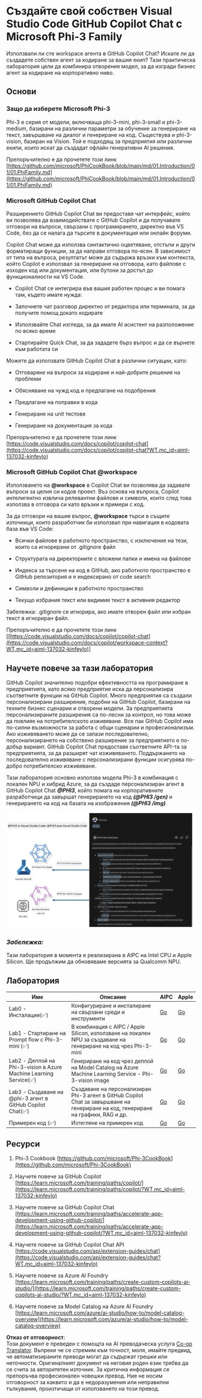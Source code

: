 <!--
CO_OP_TRANSLATOR_METADATA:
{
  "original_hash": "00b7a699de8ac405fa821f4c0f7fc0ab",
  "translation_date": "2025-07-17T03:45:08+00:00",
  "source_file": "md/02.Application/02.Code/Phi3/VSCodeExt/README.md",
  "language_code": "bg"
}
-->
# **Създайте свой собствен Visual Studio Code GitHub Copilot Chat с Microsoft Phi-3 Family**

Използвали ли сте workspace агента в GitHub Copilot Chat? Искате ли да създадете собствен агент за кодиране за вашия екип? Тази практическа лаборатория цели да комбинира отворения модел, за да изгради бизнес агент за кодиране на корпоративно ниво.

## **Основи**

### **Защо да изберете Microsoft Phi-3**

Phi-3 е серия от модели, включваща phi-3-mini, phi-3-small и phi-3-medium, базирани на различни параметри за обучение за генериране на текст, завършване на диалог и генериране на код. Съществува и phi-3-vision, базиран на Vision. Той е подходящ за предприятия или различни екипи, които искат да създадат офлайн генеративни AI решения.

Препоръчително е да прочетете този линк [https://github.com/microsoft/PhiCookBook/blob/main/md/01.Introduction/01/01.PhiFamily.md](https://github.com/microsoft/PhiCookBook/blob/main/md/01.Introduction/01/01.PhiFamily.md)

### **Microsoft GitHub Copilot Chat**

Разширението GitHub Copilot Chat ви предоставя чат интерфейс, който ви позволява да взаимодействате с GitHub Copilot и да получавате отговори на въпроси, свързани с програмирането, директно във VS Code, без да се налага да търсите в документация или онлайн форуми.

Copilot Chat може да използва синтактично оцветяване, отстъпи и други форматиращи функции, за да направи отговора по-ясен. В зависимост от типа на въпроса, резултатът може да съдържа връзки към контекста, който Copilot е използвал за генериране на отговора, като файлове с изходен код или документация, или бутони за достъп до функционалности на VS Code.

- Copilot Chat се интегрира във вашия работен процес и ви помага там, където имате нужда:

- Започнете чат разговор директно от редактора или терминала, за да получите помощ докато кодирате

- Използвайте Chat изгледа, за да имате AI асистент на разположение по всяко време

- Стартирайте Quick Chat, за да зададете бърз въпрос и да се върнете към работата си

Можете да използвате GitHub Copilot Chat в различни ситуации, като:

- Отговаряне на въпроси за кодиране и най-добрите решения на проблеми

- Обясняване на чужд код и предлагане на подобрения

- Предлагане на поправки в кода

- Генериране на unit тестове

- Генериране на документация за кода

Препоръчително е да прочетете този линк [https://code.visualstudio.com/docs/copilot/copilot-chat](https://code.visualstudio.com/docs/copilot/copilot-chat?WT.mc_id=aiml-137032-kinfeylo)

###  **Microsoft GitHub Copilot Chat @workspace**

Използването на **@workspace** в Copilot Chat ви позволява да задавате въпроси за целия си кодов проект. Въз основа на въпроса, Copilot интелигентно извлича релевантни файлове и символи, които след това използва в отговора си като връзки и примери с код.

За да отговори на вашия въпрос, **@workspace** търси в същите източници, които разработчик би използвал при навигация в кодовата база във VS Code:

- Всички файлове в работното пространство, с изключение на тези, които са игнорирани от .gitignore файл

- Структурата на директориите с вложени папки и имена на файлове

- Индекса за търсене на код в GitHub, ако работното пространство е GitHub репозитория и е индексирано от code search

- Символи и дефиниции в работното пространство

- Текущо избрания текст или видимия текст в активния редактор

Забележка: .gitignore се игнорира, ако имате отворен файл или избран текст в игнориран файл.

Препоръчително е да прочетете този линк [[https://code.visualstudio.com/docs/copilot/copilot-chat](https://code.visualstudio.com/docs/copilot/workspace-context?WT.mc_id=aiml-137032-kinfeylo)]

## **Научете повече за тази лаборатория**

GitHub Copilot значително подобри ефективността на програмиране в предприятията, като всяко предприятие иска да персонализира съответните функции на GitHub Copilot. Много предприятия са създали персонализирани разширения, подобни на GitHub Copilot, базирани на техните бизнес сценарии и отворени модели. За предприятията персонализираните разширения са по-лесни за контрол, но това може да повлияе на потребителското изживяване. Все пак GitHub Copilot има по-силни възможности за работа с общи сценарии и професионализъм. Ако изживяването може да се запази последователно, персонализирането на собствено разширение за предприятието е по-добър вариант. GitHub Copilot Chat предоставя съответните API-та за предприятията, за да разширят чат изживяването. Поддържането на последователно изживяване с персонализирани функции осигурява по-добро потребителско изживяване.

Тази лаборатория основно използва модела Phi-3 в комбинация с локален NPU и хибрид Azure, за да създаде персонализиран агент в GitHub Copilot Chat ***@PHI3***, който помага на корпоративните разработчици да завършат генерирането на код ***(@PHI3 /gen)*** и генерирането на код на базата на изображения ***(@PHI3 /img)***.

![PHI3](../../../../../../../translated_images/cover.1017ebc9a7c46d095fe0b942687287803c03933d2d1d439d14e10fa1442a864d.bg.png)

### ***Забележка:*** 

Тази лаборатория в момента е реализирана в AIPC на Intel CPU и Apple Silicon. Ще продължим да обновяваме версията за Qualcomm NPU.

## **Лаборатория**

| Име | Описание | AIPC | Apple |
| ------------ | ----------- | -------- |-------- |
| Lab0 - Инсталации(✅) | Конфигуриране и инсталиране на свързани среди и инструменти | [Go](./HOL/AIPC/01.Installations.md) |[Go](./HOL/Apple/01.Installations.md) |
| Lab1 - Стартиране на Prompt flow с Phi-3-mini (✅) | В комбинация с AIPC / Apple Silicon, използване на локален NPU за създаване на генериране на код чрез Phi-3-mini | [Go](./HOL/AIPC/02.PromptflowWithNPU.md) |  [Go](./HOL/Apple/02.PromptflowWithMLX.md) |
| Lab2 - Деплой на Phi-3-vision в Azure Machine Learning Service(✅) | Генериране на код чрез деплой на Model Catalog на Azure Machine Learning Service - Phi-3-vision image | [Go](./HOL/AIPC/03.DeployPhi3VisionOnAzure.md) |[Go](./HOL/Apple/03.DeployPhi3VisionOnAzure.md) |
| Lab3 - Създаване на @phi-3 агент в GitHub Copilot Chat(✅)  | Създаване на персонализиран Phi-3 агент в GitHub Copilot Chat за завършване на генериране на код, генериране на графики, RAG и др. | [Go](./HOL/AIPC/04.CreatePhi3AgentInVSCode.md) | [Go](./HOL/Apple/04.CreatePhi3AgentInVSCode.md) |
| Примерен код (✅)  | Изтегляне на примерен код | [Go](../../../../../../../code/07.Lab/01/AIPC) | [Go](../../../../../../../code/07.Lab/01/Apple) |

## **Ресурси**

1. Phi-3 Cookbook [https://github.com/microsoft/Phi-3CookBook](https://github.com/microsoft/Phi-3CookBook)

2. Научете повече за GitHub Copilot [https://learn.microsoft.com/training/paths/copilot/](https://learn.microsoft.com/training/paths/copilot/?WT.mc_id=aiml-137032-kinfeylo)

3. Научете повече за GitHub Copilot Chat [https://learn.microsoft.com/training/paths/accelerate-app-development-using-github-copilot/](https://learn.microsoft.com/training/paths/accelerate-app-development-using-github-copilot/?WT.mc_id=aiml-137032-kinfeylo)

4. Научете повече за GitHub Copilot Chat API [https://code.visualstudio.com/api/extension-guides/chat](https://code.visualstudio.com/api/extension-guides/chat?WT.mc_id=aiml-137032-kinfeylo)

5. Научете повече за Azure AI Foundry [https://learn.microsoft.com/training/paths/create-custom-copilots-ai-studio/](https://learn.microsoft.com/training/paths/create-custom-copilots-ai-studio/?WT.mc_id=aiml-137032-kinfeylo)

6. Научете повече за Model Catalog на Azure AI Foundry [https://learn.microsoft.com/azure/ai-studio/how-to/model-catalog-overview](https://learn.microsoft.com/azure/ai-studio/how-to/model-catalog-overview)

**Отказ от отговорност**:  
Този документ е преведен с помощта на AI преводаческа услуга [Co-op Translator](https://github.com/Azure/co-op-translator). Въпреки че се стремим към точност, моля, имайте предвид, че автоматизираните преводи могат да съдържат грешки или неточности. Оригиналният документ на неговия роден език трябва да се счита за авторитетен източник. За критична информация се препоръчва професионален човешки превод. Ние не носим отговорност за каквито и да е недоразумения или неправилни тълкувания, произтичащи от използването на този превод.